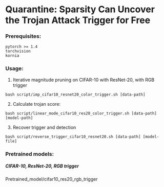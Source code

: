 # Quarantine: Sparsity Can Uncover the Trojan Attack Trigger for Free



### Prerequisites:

```
pytorch >= 1.4
torchvision
kornia
```



### Usage:

1. Iterative magnitude pruning on CIFAR-10 with ResNet-20, with RGB trigger

```
bash script/imp_cifar10_resnet20_color_trigger.sh [data-path]
```

2. Calculate trojan score:

```
bash script/linear_mode_cifar10_res20_color_trigger.sh [data-path] [model-path]
```

3. Recover trigger and detection

```
bash script/reverse_trigger_cifar10_resnet20.sh [data-path] [model-file]
```



### Pretrained models:

##### CIFAR-10, ResNet-20, RGB trigger 

Pretrained_model/cifar10_res20_rgb_trigger

